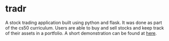 # tradr

A stock trading application built using python and flask. It was done as part of the cs50 curriculum. Users are able to buy and sell stocks and keep track of their assets in a portfolio. A short demonstration can be found at [here](https://www.youtube.com/watch?v=fEsJHaKLW0o).
